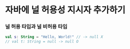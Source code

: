 # 자바에 널 허용성 지시자 추가하기

### 널 허용 타입과 널 비허용 타입
```kotlin
val s: String = "Hello, World!" // -> null X
// val t: String = null -> null O
```